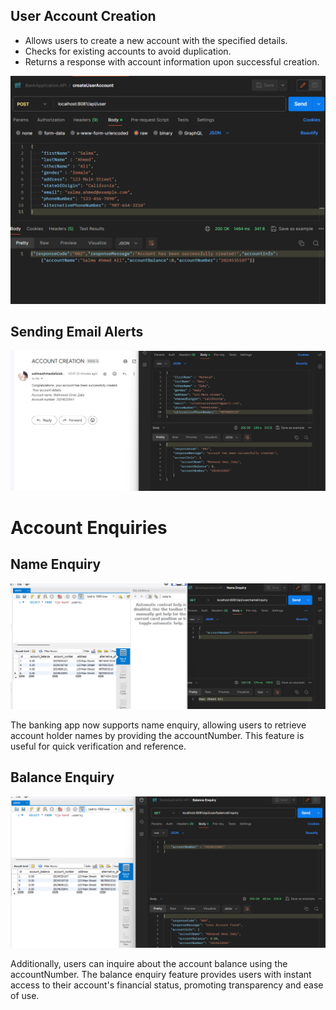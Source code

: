## User Account Creation
- Allows users to create a new account with the specified details.
- Checks for existing accounts to avoid duplication.
- Returns a response with account information upon successful creation.

![User Account Creation](images/user_account_creation.png)

## Sending Email Alerts

![Email Alert](images/send_mail_alert.png)

# Account Enquiries

## Name Enquiry

![Name Enquiry](images/name_enquiry.png)

The banking app now supports name enquiry, allowing users to retrieve account holder names by providing the accountNumber. This feature is useful for quick verification and reference.

## Balance Enquiry

![Balance Enquiry](images/balance_enquiry.png)

Additionally, users can inquire about the account balance using the accountNumber. The balance enquiry feature provides users with instant access to their account's financial status, promoting transparency and ease of use.
